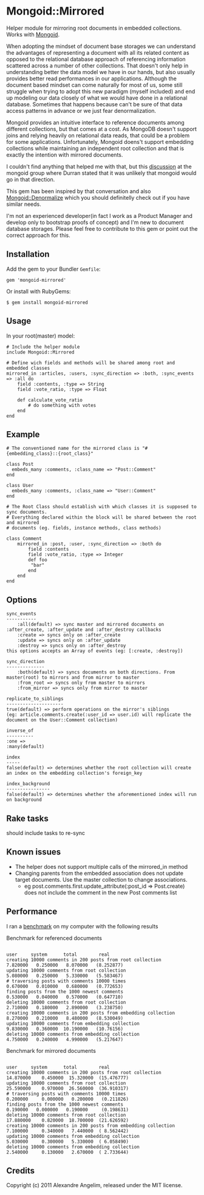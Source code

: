 Mongoid::Mirrored
====================

Helper module for mirroring root documents in embedded collections. Works with [Mongoid](https://github.com/mongoid/mongoid). 

When adopting the mindset of document base storages we can understand the advantages of representing a document with all its related content as opposed to the relational database approach of referencing information scattered across a number of other collections. That doesn't only help in understanding better the data model we have in our hands, but also usually provides better read performances in our applications. Although the document based mindset can come naturally for most of us, some still struggle when trying to adopt this new paradigm (myself included) and end up modeling our data closely of what we would have done in a relational database. Sometimes that happens because can't be sure of that data access patterns in advance or we just fear denormalization. 

Mongoid provides an intuitive interface to reference documents among different collections, but that comes at a cost. As MongoDB doesn't support joins and relying heavily on relational data reads, that could be a problem for some applications. Unfortunately, Mongoid doens't support embedding collections while maintaining an independent root collection and that is exactly the intention with mirrored documents.  

I couldn't find anything that helped me with that, but this [discussion](http://groups.google.com/group/mongoid/browse_thread/thread/b5e2bccf77457043) at the mongoid group where Durran stated that it was unlikely that mongoid would go in that direction. 

This gem has been inspired by that conversation and also [Mongoid::Denormalize](https://github.com/logandk/mongoid_denormalize) which you should definitelly check out if you have similar needs.

I'm not an experienced developer(in fact I work as a Product Manager and develop only to bootstrap proofs of concept) and I'm new to document database storages. Please feel free to contribute to this gem or point out the correct approach for this.

Installation
------------

Add the gem to your Bundler `Gemfile`:

    gem 'mongoid-mirrored'

Or install with RubyGems:

    $ gem install mongoid-mirrored


Usage
-----

In your root(master) model:

	# Include the helper module
	include Mongoid::Mirrored

	# Define wich fields and methods will be shared among root and embedded classes
	mirrored_in :articles, :users, :sync_direction => :both, :sync_events => :all do
		field :contents, :type => String
		field :vote_ratio, :type => Float
	
		def calculate_vote_ratio
			# do something with votes
		end
	end
    

Example
-------

	# The conventioned name for the mirrored class is "#{embedding_class}::{root_class}"

	class Post
	  embeds_many :comments, :class_name => "Post::Comment"
	end

	class User
	  embeds_many :comments, :class_name => "User::Comment"
	end

	# The Root Class should establish with which classes it is supposed to sync documents.
	# Everything declared within the block will be shared between the root and mirrored 
	# documents (eg. fields, instance methods, class methods)

	class Comment
		mirrored_in :post, :user, :sync_direction => :both do
			field :contents
			field :vote_ratio, :type => Integer
			def	foo
			 "bar"
			end
		end
	end

Options
-------
	
	sync_events
	-----------
		:all(default) => sync master and mirrored documents on :after_create, :after_update and :after_destroy callbacks
		:create => syncs only on :after_create
		:update => syncs only on :after_update
		:destroy => syncs only on :after_destroy
	this options accepts an Array of events (eg: [:create, :destroy])	
	
	sync_direction
	--------------
		:both(default) => syncs documents on both directions. From master(root) to mirrors and from mirror to master
		:from_root => syncs only from master to mirrors
		:from_mirror => syncs only from mirror to master
		
	replicate_to_siblings
	---------------------
	true(default) => perform operations on the mirror's siblings 
	(eg: article.comments.create(:user_id => user.id) will replicate the document on the User::Comment collection)

	inverse_of
	----------
	:one => 
	:many(default)
	
	index
	-----
	false(default) => determines whether the root collection will create an index on the embedding collection's foreign_key
	
	index_background
	----------------
	false(default) => determines whether the aforementioned index will run on background
	
	
Rake tasks
----------

should include tasks to re-sync


Known issues
------------

- The helper does not support multiple calls of the mirrored_in method
- Changing parents from the embedded association does not update target documents. Use the master collection to change associations.
	- eg post.comments.first.update_attribute(:post_id => Post.create) does not include the comment in the new Post comments list

Performance
------------
I ran a [benchmark](https://github.com/angelim/mongoid-mirrored/blob/master/perf/benchmark.rb) on my computer with the following results

Benchmark for referenced documents

	                                                                     user     system      total        real
	creating 10000 comments in 200 posts from root collection       7.820000   0.250000   8.070000   (8.252877)
	updating 10000 comments from root collection                    5.080000   0.250000   5.330000   (5.583467)
	# traversing posts with comments 10000 times                    0.670000   0.010000   0.680000   (0.772653)
	finding posts from the 1000 newest comments                     0.530000   0.040000   0.570000   (0.647710)
	deleting 10000 comments from root collection                    2.710000   0.180000   2.890000   (3.238750)
	creating 10000 comments in 200 posts from embedding collection  8.270000   0.210000   8.480000   (8.530049)
	updating 10000 comments from embedding collection               9.830000   0.360000  10.190000   (10.76156)
	deleting 10000 comments from embedding collection               4.750000   0.240000   4.990000   (5.217647)

Benchmark for mirrored documents

	                                                                      user     system      total        real
	creating 10000 comments in 200 posts from root collection       14.870000    0.450000  15.320000  (15.476777)
	updating 10000 comments from root collection                    25.590000    0.970000  26.560000  (36.910317)
	# traversing posts with comments 10000 times                    0.200000     0.000000   0.200000   (0.211826)
	finding posts from the 1000 newest comments                     0.190000   0.000000   0.190000     (0.198631)
	deleting 10000 comments from root collection                    17.880000    0.820000  18.700000  (21.626592)
	creating 10000 comments in 200 posts from embedding collection  7.100000     0.340000   7.440000  ( 8.562442)
	updating 10000 comments from embedding collection               5.030000     0.300000   5.330000  ( 6.058490)
	deleting 10000 comments from embedding collection               2.540000     0.130000   2.670000  ( 2.733644)

Credits
-------

Copyright (c) 2011 Alexandre Angelim, released under the MIT license.